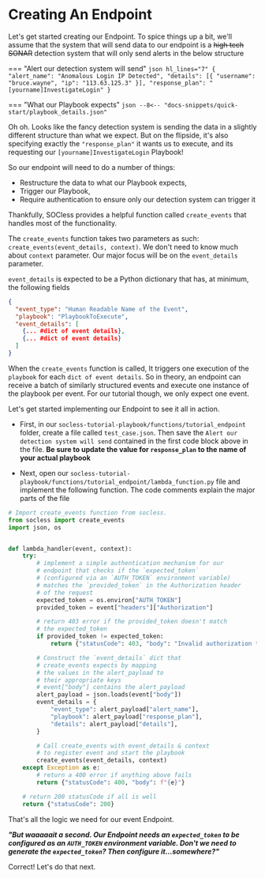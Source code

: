 # Creating An Endpoint
Let's get started creating our Endpoint. To spice things up a bit, we'll assume that the system that will send data to our endpoint is a ~~high tech SONAR~~ detection system that will only send alerts in the below structure

=== "Alert our detection system will send"
    ```json hl_lines="7"
    {
        "alert_name": "Anomalous Login IP Detected",
        "details": [{
            "username": "bruce.wayne",
            "ip": "113.63.125.3"
        }],
        "response_plan": "[yourname]InvestigateLogin"
    }
    ```

=== "What our Playbook expects"
    ```json
    --8<-- "docs-snippets/quick-start/playbook_details.json"
    ```

Oh oh. Looks like the fancy detection system is sending the data in a slightly different structure than what we expect. But on the flipside, it's also specifying exactly the `"response_plan"` it wants us to execute, and its requesting our `[yourname]InvestigateLogin` Playbook!

So our endpoint will need to do a number of things:

* Restructure the data to what our Playbook expects,
* Trigger our Playbook,
* Require authentication to ensure only our detection system can trigger it

Thankfully, SOCless provides a helpful function called `create_events` that handles most of the functionality.

The `create_events` function takes two parameters as such: `create_events(event_details, context)`. We don't need to know much about `context` parameter. Our major focus will be on the `event_details` parameter.

`event_details` is expected to be a Python dictionary that has, at minimum, the following fields

```json
{
  "event_type": "Human Readable Name of the Event",
  "playbook": "PlaybookToExecute",
  "event_details": [
    {... #dict of event details},
    {... #dict of event details}
  ]
}
```

When the `create_events` function is called, It triggers one execution of the `playbook` for each `dict of event details`. So in theory, an endpoint can receive a batch of similarly structured events and execute one instance of the playbook per event. For our tutorial though, we only expect one event.

Let's get started implementing our Endpoint to see it all in action.


* First, in our `socless-tutorial-playbook/functions/tutorial_endpoint` folder, create a file called `test_case.json`. Then save the `Alert our detection system will send` contained in the first code block above in the file. **Be sure to update the value for `response_plan` to the name of your actual playbook**

* Next, open our `socless-tutorial-playbook/functions/tutorial_endpoint/lambda_function.py` file and implement the following function. The code comments explain the major parts of the file
```python
# Import create_events function from socless.
from socless import create_events
import json, os


def lambda_handler(event, context):
    try:
        # implement a simple authentication mechanism for our
        # endpoint that checks if the `expected_token`
        # (configured via an `AUTH_TOKEN` environment variable)
        # matches the `provided_token` in the Authorization header
        # of the request
        expected_token = os.environ["AUTH_TOKEN"]
        provided_token = event["headers"]["Authorization"]

        # return 403 error if the provided_token doesn't match
        # the expected_token
        if provided_token != expected_token:
            return {"statusCode": 403, "body": "Invalid authorization token provided"}

        # Construct the `event_details` dict that
        # create_events expects by mapping
        # the values in the alert_payload to
        # their appropriate keys
        # event["body"] contains the alert_payload
        alert_payload = json.loads(event["body"])
        event_details = {
            "event_type": alert_payload["alert_name"],
            "playbook": alert_payload["response_plan"],
            "details": alert_payload["details"],
        }

        # Call create_events with event_details & context
        # to register event and start the playbook
        create_events(event_details, context)
    except Exception as e:
        # return a 400 error if anything above fails
        return {"statusCode": 400, "body": f"{e}"}

    # return 200 statusCode if all is well
    return {"statusCode": 200}
```

That's all the logic we need for our event Endpoint.

***"But waaaaait a second. Our Endpoint needs an `expected_token` to be configured as an `AUTH_TOKEN` environment variable. Don't we need to generate the `expected_token`? Then configure it...somewhere?"***

Correct! Let's do that next.

